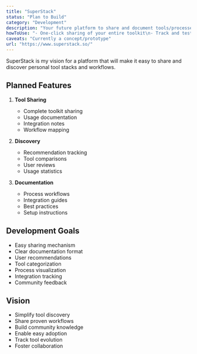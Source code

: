 ```yaml
---
title: "SuperStack"
status: "Plan to Build"
category: "Development"
description: "Your future platform to share and document tools/processes"
howToUse: "- One-click sharing of your entire toolkit\n- Track and test recommendations\n- Document tool usage and workflows"
caveats: "Currently a concept/prototype"
url: "https://www.superstack.so/"
---
```


SuperStack is my vision for a platform that will make it easy to share and discover personal tool stacks and workflows.

## Planned Features

1. **Tool Sharing**
   - Complete toolkit sharing
   - Usage documentation
   - Integration notes
   - Workflow mapping

2. **Discovery**
   - Recommendation tracking
   - Tool comparisons
   - User reviews
   - Usage statistics

3. **Documentation**
   - Process workflows
   - Integration guides
   - Best practices
   - Setup instructions

## Development Goals

- Easy sharing mechanism
- Clear documentation format
- User recommendations
- Tool categorization
- Process visualization
- Integration tracking
- Community feedback

## Vision

- Simplify tool discovery
- Share proven workflows
- Build community knowledge
- Enable easy adoption
- Track tool evolution
- Foster collaboration 